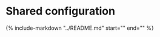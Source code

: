 # Shared configuration

{%
   include-markdown "../README.md"
   start="<!--intro-start-->"
   end="<!--intro-end-->"
%}
